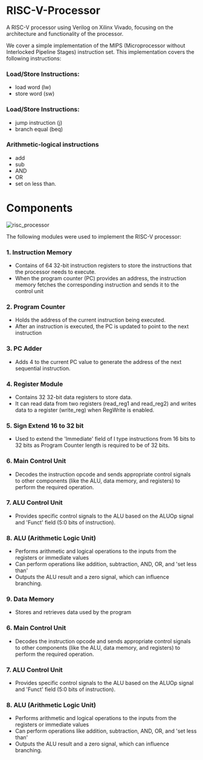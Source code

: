 # RISC-V-Processor
A RISC-V processor using Verilog on Xilinx Vivado, focusing on the architecture and functionality of the processor.

We cover a simple implementation of the MIPS (Microprocessor without Interlocked Pipeline Stages) instruction set. This implementation covers the following instructions:
### Load/Store Instructions:
- load word (lw)
- store word (sw)
### Load/Store Instructions:
- jump instruction (j)
- branch equal (beq)
### Arithmetic-logical instructions
- add
- sub
- AND
- OR
- set on less than.


# Components
![risc_processor](images/risc_processor.jpeg)

The following modules were used to implement the RISC-V processor:
### 1. Instruction Memory
- Contains of 64 32-bit instruction registers to store the instructions that the processor needs to execute.
- When the program counter (PC) provides an address, the instruction memory fetches the corresponding instruction and sends it to the control unit

### 2. Program Counter
- Holds the address of the current instruction being executed.
- After an instruction is executed, the PC is updated to point to the next instruction

### 3. PC Adder
- Adds 4 to the current PC value to generate the address of the next sequential instruction.

### 4. Register Module
- Contains 32 32-bit data registers to store data.
- It can read data from two registers (read_reg1 and read_reg2) and writes data to a register (write_reg) when RegWrite is enabled.

### 5. Sign Extend 16 to 32 bit
- Used to extend the 'Immediate' field of I type instructions from 16 bits to 32 bits as Program Counter length is required to be of 32 bits.

### 6. Main Control Unit
- Decodes the instruction opcode and sends appropriate control signals to other components (like the ALU, data memory, and registers) to perform the required operation.

### 7. ALU Control Unit
- Provides specific control signals to the ALU based on the ALUOp signal and 'Funct' field (5:0 bits of instruction).

### 8. ALU (Arithmetic Logic Unit)
- Performs arithmetic and logical operations to the inputs from the registers or immediate values
- Can perform operations like addition, subtraction, AND, OR, and 'set less than'
- Outputs the ALU result and a zero signal, which can influence branching.

### 9. Data Memory
- Stores and retrieves data used by the program

### 6. Main Control Unit
- Decodes the instruction opcode and sends appropriate control signals to other components (like the ALU, data memory, and registers) to perform the required operation.

### 7. ALU Control Unit
- Provides specific control signals to the ALU based on the ALUOp signal and 'Funct' field (5:0 bits of instruction).

### 8. ALU (Arithmetic Logic Unit)
- Performs arithmetic and logical operations to the inputs from the registers or immediate values
- Can perform operations like addition, subtraction, AND, OR, and 'set less than'
- Outputs the ALU result and a zero signal, which can influence branching.

